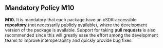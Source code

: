 ## Mandatory Policy M10

**M10.** It is mandatory that each package have an xSDK-accessible **repository** (not necessarily
publicly available), where the development version of the package is available. Support for taking **pull
requests** is also recommended since this will greatly ease the effort among the development teams to
improve interoperability and quickly provide bug fixes.
